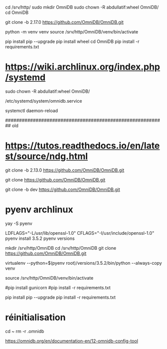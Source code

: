
cd /srv/http/
sudo mkdir OmniDB
sudo chown -R abdullatif:wheel OmniDB/
cd OmniDB

git clone -b 2.17.0 https://github.com/OmniDB/OmniDB.git

python -m venv venv
source /srv/http/OmniDB/venv/bin/activate

pip install pip --upgrade
pip install wheel
cd OmniDB
pip install -r requirements.txt



# https://wiki.archlinux.org/index.php/systemd


sudo chown -R abdullatif:wheel OmniDB/

/etc/systemd/system/omnidb.service

systemctl daemon-reload




########################################################## old



# https://tutos.readthedocs.io/en/latest/source/ndg.html

git clone -b 2.13.0 https://github.com/OmniDB/OmniDB.git


git clone https://github.com/OmniDB/OmniDB.git



git clone -b dev https://github.com/OmniDB/OmniDB.git




# pyenv archlinux
yay -S pyenv

LDFLAGS="-L/usr/lib/openssl-1.0" CFLAGS="-I/usr/include/openssl-1.0" pyenv install 3.5.2
pyenv versions


mkdir /srv/http/OmniDB
cd /srv/http/OmniDB
git clone https://github.com/OmniDB/OmniDB.git



virtualenv --python=$(pyenv root)/versions/3.5.2/bin/python --always-copy venv

source /srv/http/OmniDB/venv/bin/activate

#pip install gunicorn
#pip install -r requirements.txt

pip install pip --upgrade
pip install -r requirements.txt






# réinitialisation

cd ~
rm -r .omnidb

https://omnidb.org/en/documentation-en/12-omnidb-config-tool




